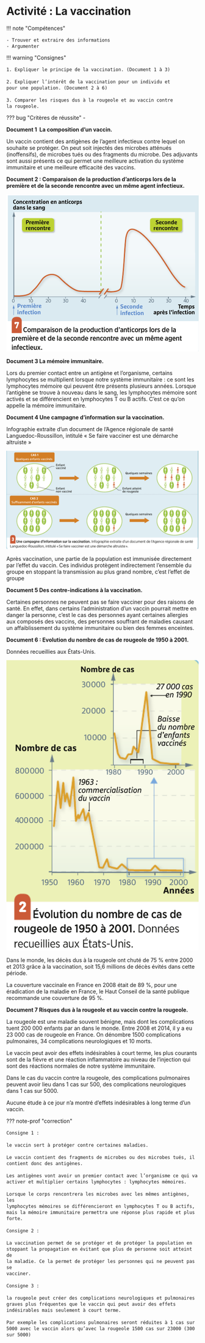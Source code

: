 # Activité : La vaccination

!!! note "Compétences"

    - Trouver et extraire des informations
    - Argumenter

!!! warning "Consignes"

    1. Expliquer le principe de la vaccination. (Document 1 à 3)

    2. Expliquer l’intérêt de la vaccination pour un individu et
    pour une population. (Document 2 à 6)

    3. Comparer les risques dus à la rougeole et au vaccin contre
    la rougeole.
        
??? bug "Critères de réussite"
    - 


**Document 1  La composition d’un vaccin.**

Un vaccin contient des antigènes de l’agent infectieux contre lequel on souhaite se protéger. On peut soit injectés des microbes atténués (inoffensifs), de microbes tués ou des fragments du microbe. Des adjuvants sont aussi présents ce qui permet une meilleure activation du système immunitaire et une meilleure efficacité des vaccins.

**Document 2 : Comparaison de la production d’anticorps lors de la première et de la seconde rencontre avec un même agent infectieux.**

![](Pictures/graphMemoireImmu.png)

**Document 3 La mémoire immunitaire.**

Lors du premier contact entre un antigène et l’organisme, certains lymphocytes se multiplient lorsque notre système immunitaire : ce sont les lymphocytes mémoire qui peuvent être présents plusieurs années.
Lorsque l’antigène se trouve à nouveau dans le sang, les lymphocytes mémoire sont activés et se différencient en lymphocytes T ou B actifs. C’est ce qu’on appelle la mémoire immunitaire.

**Document 4 Une campagne d’information sur la vaccination.**

Infographie extraite d’un document de l’Agence régionale de santé Languedoc-Roussillon, intitulé « Se faire vacciner est une démarche altruiste »

![](Pictures/effetPopVaccination.png)

Après vaccination, une partie de la population est immunisée directement par l’effet du vaccin. Ces individus protègent indirectement l’ensemble du groupe en stoppant la transmission au plus grand nombre, c’est l’effet de groupe

**Document 5 Des contre-indications à la vaccination.**

Certaines personnes ne peuvent pas se faire vacciner pour des raisons de santé. En effet, dans certains l’administration d’un vaccin pourrait mettre en danger la personne, c’est le cas des personnes ayant certaines allergies aux composés des vaccins, des personnes souffrant de maladies causant un affaiblissement du système immunitaire ou bien des femmes enceintes.

**Document 6 : Evolution du nombre de cas de rougeole de 1950 à 2001.**

Données recueillies aux États-Unis.

![](Pictures/graphNbCasRougeole.png)

Dans le monde, les décès dus à la rougeole ont chuté de 75 % entre 2000 et 2013 grâce à la vaccination, soit 15,6 millions de décès évités dans cette période.

La couverture vaccinale en France en 2008 était de 89 %, pour une éradication de la maladie en France, le Haut Conseil de la santé publique recommande une couverture de 95 %.

**Document 7 Risques dus à la rougeole et au vaccin contre la rougeole.**

La rougeole est une maladie souvent bénigne, mais dont les complications tuent 200 000 enfants par an dans le monde. Entre 2008 et 2014, il y a eu 23 000 cas de rougeole en France. On dénombre 1500 complications pulmonaires, 34 complications neurologiques et 10 morts. 

Le vaccin peut avoir des effets indésirables à court terme, les plus courants sont de la fièvre et une réaction inflammatoire au niveau de l’injection qui sont des réactions normales de notre système immunitaire.

Dans le cas du vaccin contre la rougeole, des complications pulmonaires peuvent avoir lieu dans 1 cas sur 500, des complications neurologiques dans 1 cas sur 5000.

Aucune étude à ce jour n’a montré d’effets indésirables à long terme d’un vaccin.

??? note-prof "correction"

    Consigne 1 :

    le vaccin sert à protéger contre certaines maladies.

    Le vaccin contient des fragments de microbes ou des microbes tués, il
    contient donc des antigènes.

    Les antigènes vont avoir un premier contact avec l’organisme ce qui va
    activer et multiplier certains lymphocytes : lymphocytes mémoires.

    Lorsque le corps rencontrera les microbes avec les mêmes antigènes, les
    lymphocytes mémoires se différencieront en lymphocytes T ou B actifs,
    mais la mémoire immunitaire permettra une réponse plus rapide et plus
    forte.

    Consigne 2 :

    La vaccination permet de se protéger et de protéger la population en
    stoppant la propagation en évitant que plus de personne soit atteint de
    la maladie. Ce la permet de protéger les personnes qui ne peuvent pas se
    vacciner.

    Consigne 3 :

    la rougeole peut créer des complications neurologiques et pulmonaires
    graves plus fréquentes que le vaccin qui peut avoir des effets
    indésirables mais seulement à court terme.

    Par exemple les complications pulmonaires seront réduites à 1 cas sur
    5000 avec le vaccin alors qu’avec la rougeole 1500 cas sur 23000 (300
    sur 5000)